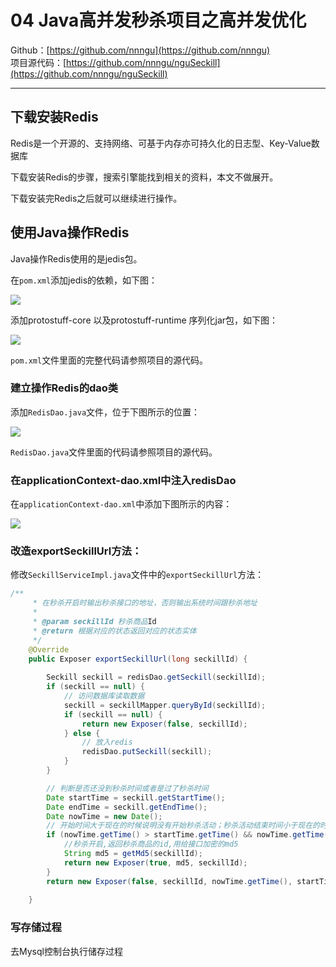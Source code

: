 # 04 Java高并发秒杀项目之高并发优化
Github：[https://github.com/nnngu](https://github.com/nnngu)   
项目源代码：[https://github.com/nnngu/nguSeckill](https://github.com/nnngu/nguSeckill)  

---

## 下载安装Redis

Redis是一个开源的、支持网络、可基于内存亦可持久化的日志型、Key-Value数据库

下载安装Redis的步骤，搜索引擎能找到相关的资料，本文不做展开。

下载安装完Redis之后就可以继续进行操作。

## 使用Java操作Redis

Java操作Redis使用的是jedis包。

在`pom.xml`添加jedis的依赖，如下图：

![][1]

添加protostuff-core 以及protostuff-runtime 序列化jar包，如下图：

![][2]

`pom.xml`文件里面的完整代码请参照项目的源代码。

### 建立操作Redis的dao类

添加`RedisDao.java`文件，位于下图所示的位置：

![][3]

`RedisDao.java`文件里面的代码请参照项目的源代码。

### 在applicationContext-dao.xml中注入redisDao

在`applicationContext-dao.xml`中添加下图所示的内容：

![][4]

### 改造exportSeckillUrl方法：

修改`SeckillServiceImpl.java`文件中的`exportSeckillUrl`方法：

```java
/**
     * 在秒杀开启时输出秒杀接口的地址，否则输出系统时间跟秒杀地址
     *
     * @param seckillId 秒杀商品Id
     * @return 根据对应的状态返回对应的状态实体
     */
    @Override
    public Exposer exportSeckillUrl(long seckillId) {
        
        Seckill seckill = redisDao.getSeckill(seckillId);
        if (seckill == null) {
            // 访问数据库读取数据
            seckill = seckillMapper.queryById(seckillId);
            if (seckill == null) {
                return new Exposer(false, seckillId);
            } else {
                // 放入redis
                redisDao.putSeckill(seckill);
            }
        }

        // 判断是否还没到秒杀时间或者是过了秒杀时间
        Date startTime = seckill.getStartTime();
        Date endTime = seckill.getEndTime();
        Date nowTime = new Date();
        // 开始时间大于现在的时候说明没有开始秒杀活动；秒杀活动结束时间小于现在的时间说明秒杀已经结束了
        if (nowTime.getTime() > startTime.getTime() && nowTime.getTime() < endTime.getTime()) {
            //秒杀开启,返回秒杀商品的id,用给接口加密的md5
            String md5 = getMd5(seckillId);
            return new Exposer(true, md5, seckillId);
        }
        return new Exposer(false, seckillId, nowTime.getTime(), startTime.getTime(), endTime.getTime());
        
    }
```

### 写存储过程

去Mysql控制台执行储存过程






  [1]: https://www.github.com/nnngu/FigureBed/raw/master/2018/1/30/1517325699734.jpg
  [2]: https://www.github.com/nnngu/FigureBed/raw/master/2018/1/30/1517325829466.jpg
  [3]: https://www.github.com/nnngu/FigureBed/raw/master/2018/1/30/1517325955175.jpg
  [4]: https://www.github.com/nnngu/FigureBed/raw/master/2018/1/30/1517326483818.jpg